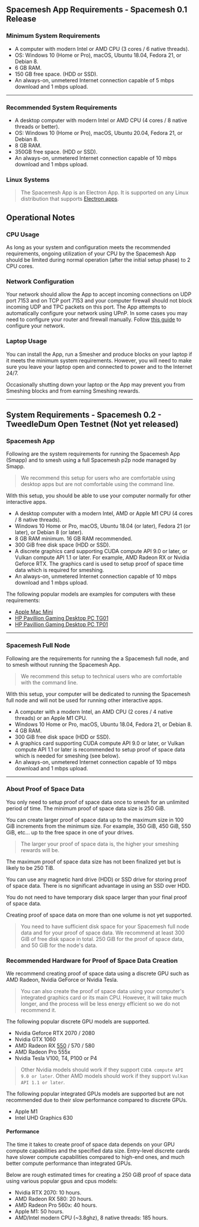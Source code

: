 ## Spacemesh App Requirements - Spacemesh 0.1 Release

### Minimum System Requirements

- A computer with modern Intel or AMD CPU (3 cores / 6 native threads).
- OS: Windows 10 (Home or Pro), macOS, Ubuntu 18.04, Fedora 21, or Debian 8.
- 6 GB RAM.
- 150 GB free space. (HDD or SSD).
- An always-on, unmetered Internet connection capable of 5 mbps download and 1 mbps upload.

---

### Recommended System Requirements

- A desktop computer with modern Intel or AMD CPU (4 cores / 8 native threads or better).
- OS: Windows 10 (Home or Pro), macOS, Ubuntu 20.04, Fedora 21, or Debian 8.
- 8 GB RAM.
- 350GB free space. (HDD or SSD).
- An always-on, unmetered Internet connection capable of 10 mbps download and 1 mbps upload.

### Linux Systems
> The Spacemesh App is an Electron App. It is supported on any Linux distribution that supports [Electron apps](https://electronjs.org/docs/tutorial/support).

## Operational Notes

### CPU Usage
As long as your system and configuration meets the recommended requirements, ongoing utilization of your CPU by the Spacemesh App should be limited during normal operation (after the initial setup phase) to 2 CPU cores.

### Network Configuration
Your network should allow the App to accept incoming connections on UDP port 7153 and on TCP port 7153 and your computer firewall should not block incoming UDP and TPC packets on this port. The App attempts to automatically configure your network using UPnP. In some cases you may need to configure your router and firewall manually. Follow [this guide](netconfig.md) to configure your network.

### Laptop Usage
You can install the App, run a Smesher and produce blocks on your laptop if it meets the minimum system requirements. However, you will need to make sure you leave your laptop open and connected to power and to the Internet 24/7.

Occasionally shutting down your laptop or the App may prevent you from Smeshing blocks and from earning Smeshing rewards.

---

## System Requirements - Spacemesh 0.2 - TweedleDum Open Testnet (Not yet released)


### Spacemesh App

Following are the system requirements for running the Spacemesh App (Smapp) and to smesh using a full Spacemesh p2p node managed by Smapp.

> We recommend this setup for users who are comfortable using desktop apps but are not comfortable using the command line.

With this setup, you should be able to use your computer normally for other interactive apps.

- A desktop computer with a modern Intel, AMD or Apple M1 CPU (4 cores / 8 native threads).
- Windows 10 Home or Pro, macOS, Ubuntu 18.04 (or later), Fedora 21 (or later), or Debian 8 (or later).
- 8 GB RAM minimum. 16 GB RAM recommended.
- 300 GiB free disk space (HDD or SSD).
- A discrete graphics card supporting CUDA compute API 9.0 or later, or Vulkan compute API 1.1 or later. For example, AMD Radeon RX or Nvidia Geforce RTX. The graphics card is used to setup proof of space time data which is required for smeshing.
- An always-on, unmetered Internet connection capable of 10 mbps download and 1 mbps upload.

The following popular models are examples for computers with these requirements:

- [Apple Mac Mini](https://www.apple.com/shop/buy-mac/mac-mini/apple-m1-chip-with-8-core-cpu-and-8-core-gpu-256gb)
- [HP Pavillion Gaming Desktop PC TG01](https://www.amazon.com/HP-Pavilion-i3-10100-Keyboard-TG01-1022/dp/B08NCFRFFD)
- [HP Pavillion Gaming Desktop PC TP01](https://www.amazon.com/HP-Business-Processor-i9-10850K-Bluetooth/dp/B08257GC1Q)

----

### Spacemesh Full Node

Following are the requirements for running the a Spacemesh full node, and to smesh without running the Spacemesh App.

> We recommend this setup to technical users who are comfortable with the command line.

With this setup, your computer will be dedicated to running the Spacemesh full node and will not be used for running other interactive apps.

- A computer with a modern Intel, an AMD CPU (2 cores / 4 native threads) or an Apple M1 CPU.
- Windows 10 Home or Pro, macOS, Ubuntu 18.04, Fedora 21, or Debian 8.
- 4 GB RAM.
- 300 GiB free disk space (HDD or SSD).
- A graphics card supporting CUDA compute API 9.0 or later, or Vulkan compute API 1.1 or later is recommended to setup proof of space data which is needed for smeshing (see below).
- An always-on, unmetered Internet connection capable of 10 mbps download and 1 mbps upload.

---

### About Proof of Space Data

You only need to setup proof of space data once to smesh for an unlimited period of time. The minimum proof of space data size is 250 GiB.

You can create larger proof of space data up to the maximum size in 100 GiB increments from the minimum size. For example, 350 GiB, 450 GiB, 550 GiB, etc... up to the free space in one of your drives.

> The larger your proof of space data is, the higher your smeshing rewards will be.

The maximum proof of space data size has not been finalized yet but is likely to be 250 TiB.

You can use any magnetic hard drive (HDD) or SSD drive for storing proof of space data. There is no significant advantage in using an SSD over HDD.

You do not need to have temporary disk space larger than your final proof of space data.

Creating proof of space data on more than one volume is not yet supported.

> You need to have sufficient disk space for your Spacemesh full node data and for your proof of space data. We recommend at least 300 GiB of free disk space in total. 250 GiB for the proof of space data, and 50 GiB for the node's data.

### Recommended Hardware for Proof of Space Data Creation
We recommend creating proof of space data using a discrete GPU such as AMD Radeon, Nvidia GeForce or Nvidia Tesla.

> You can also create the proof of space data using your computer's integrated graphics card or its main CPU. However, it will take much longer, and the process will be less energy efficient so we do not recommend it.

The following popular discrete GPU models are supported.

- Nvidia Geforce RTX 2070 / 2080
- Nvidia GTX 1060
- AMD Radeon RX [550](https://www.newegg.com/onda-model-rx550-4g/p/1DW-00C1-00001) / 570 / 580
- AMD Radeon Pro 555x
- Nvidia Tesla V100, T4, P100 or P4

> Other Nvidia models should work if they support `CUDA compute API 9.0 or later`. Other AMD models should work if they support `Vulkan API 1.1 or later`.

The following popular integrated GPUs models are supported but are not recommended due to their slow performance compared to discrete GPUs.

- Apple M1
- Intel UHD Graphics 630

#### Performance
The time it takes to create proof of space data depends on your GPU compute capabilities and the specified data size. Entry-level discrete cards have slower compute capabilities compared to high-end ones, and much better compute performance than integrated GPUs.

Below are rough estimated times for creating a 250 GiB proof of space data using various popular gpus and cpus models:
- Nvidia RTX 2070: 10 hours.
- AMD Radeon RX 580: 20 hours.
- AMD Radeon Pro 560x: 40 hours.
- Apple M1: 50 hours.
- AMD/Intel modern CPU (~3.8ghz), 8 native threads: 185 hours.
